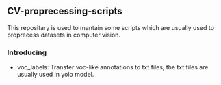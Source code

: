 ## CV-proprecessing-scripts

This repositary is used to mantain some scripts which are usually used to proprecess datasets in computer vision.

### Introducing
* voc_labels: Transfer voc-like annotations to txt files, the txt files are usually used in yolo model.
